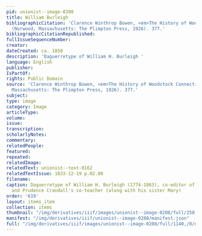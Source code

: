 ```yaml
---
pid: unionist--image-0208
title: William Burleigh
bibliographicCitation: 'Clarence Winthrop Bowen, <em>The History of Woodstock Connecticut</em>
  (Norwood, Massachusetts: The Plimpton Press, 1926). 377.'
bibliographicCitationRepublished: 
fullIssueSequenceNumber: 
creator: 
dateCreated: ca. 1850
description: 'Daguerretype of William H. Burleigh '
language: English
publisher: 
IsPartOf: 
rights: Public Domain
source: 'Clarence Winthrop Bowen, <em>The History of Woodstock Connecticut</em> (Norwood,
  Massachusetts: The Plimpton Press, 1926). 377.'
subject: 
type: image
category: Image
articleType: 
volume: 
issue: 
transcription: 
scholarlyNotes: 
commentary: 
relatedPeople: 
featured: 
repeated: 
relatedImage: 
relatedText: unionist--text-0162
relatedTextIssue: 1833-12-19 p.02.08
filename: 
caption: Daguerretype of William H. Burleigh (1774-1863), co-editor of <em>The Unionist</em>
  and Prudence Crandall's co-teacher (along with his sister Mary)
order: '619'
layout: items_item
collection: items
thumbnail: "/img/derivatives/iiif/images/unionist--image-0208/full/250,/0/default.jpg"
manifest: "/img/derivatives/iiif/unionist--image-0208/manifest.json"
full: "/img/derivatives/iiif/images/unionist--image-0208/full/1140,/0/default.jpg"
---
```

